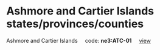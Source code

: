 # Ashmore and Cartier Islands states/provinces/counties
Ashmore and Cartier Islands&nbsp;&nbsp;&nbsp;&nbsp;&nbsp;code: **ne3:ATC-01**&nbsp;&nbsp;&nbsp;&nbsp;&nbsp;[view](../../export/geojson/medium/ne3/atc/01.geojson)&nbsp;&nbsp;&nbsp;&nbsp;&nbsp;

